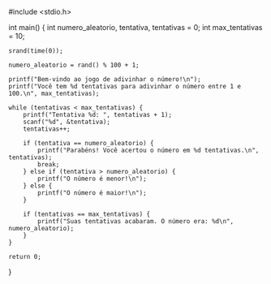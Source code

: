 #include <stdio.h>

int main() {
    int numero_aleatorio, tentativa, tentativas = 0;
    int max_tentativas = 10;

    srand(time(0));

    numero_aleatorio = rand() % 100 + 1;

    printf("Bem-vindo ao jogo de adivinhar o número!\n");
    printf("Você tem %d tentativas para adivinhar o número entre 1 e 100.\n", max_tentativas);

    while (tentativas < max_tentativas) {
        printf("Tentativa %d: ", tentativas + 1);
        scanf("%d", &tentativa);
        tentativas++;

        if (tentativa == numero_aleatorio) {
            printf("Parabéns! Você acertou o número em %d tentativas.\n", tentativas);
            break;
        } else if (tentativa > numero_aleatorio) {
            printf("O número é menor!\n");
        } else {
            printf("O número é maior!\n");
        }

        if (tentativas == max_tentativas) {
            printf("Suas tentativas acabaram. O número era: %d\n", numero_aleatorio);
        }
    }

    return 0;
}
